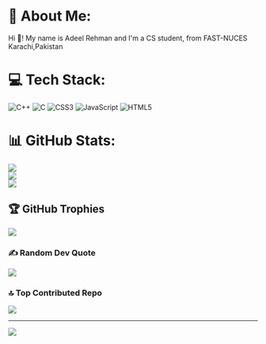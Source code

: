 # 💫 About Me:
Hi 👋! My name is Adeel Rehman and I'm a CS student, from FAST-NUCES Karachi,Pakistan


# 💻 Tech Stack:
![C++](https://img.shields.io/badge/c++-%2300599C.svg?style=for-the-badge&logo=c%2B%2B&logoColor=white) ![C](https://img.shields.io/badge/c-%2300599C.svg?style=for-the-badge&logo=c&logoColor=white) ![CSS3](https://img.shields.io/badge/css3-%231572B6.svg?style=for-the-badge&logo=css3&logoColor=white) ![JavaScript](https://img.shields.io/badge/javascript-%23323330.svg?style=for-the-badge&logo=javascript&logoColor=%23F7DF1E) ![HTML5](https://img.shields.io/badge/html5-%23E34F26.svg?style=for-the-badge&logo=html5&logoColor=white)
# 📊 GitHub Stats:
![](https://github-readme-stats.vercel.app/api?username=AdeelRehman123&theme=dark&hide_border=false&include_all_commits=false&count_private=false)<br/>
![](https://github-readme-streak-stats.herokuapp.com/?user=AdeelRehman123&theme=dark&hide_border=false)<br/>
![](https://github-readme-stats.vercel.app/api/top-langs/?username=AdeelRehman123&theme=dark&hide_border=false&include_all_commits=false&count_private=false&layout=compact)

## 🏆 GitHub Trophies
![](https://github-profile-trophy.vercel.app/?username=AdeelRehman123&theme=radical&no-frame=false&no-bg=true&margin-w=4)

### ✍️ Random Dev Quote
![](https://quotes-github-readme.vercel.app/api?type=horizontal&theme=radical)

### 🔝 Top Contributed Repo
![](https://github-contributor-stats.vercel.app/api?username=AdeelRehman123&limit=5&theme=dark&combine_all_yearly_contributions=true)

---
[![](https://visitcount.itsvg.in/api?id=AdeelRehman123&icon=0&color=0)](https://visitcount.itsvg.in)

<!-- Proudly created with GPRM ( https://gprm.itsvg.in ) -->
